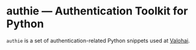 # authie — Authentication Toolkit for Python

`authie` is a set of authentication-related Python snippets used at [Valohai](https://valohai.com/).
